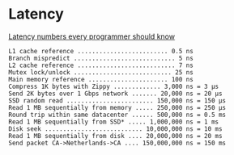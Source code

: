 # Latency #

[Latency numbers every programmer should know](http://architects.dzone.com/articles/every-programmer-should-know)

    L1 cache reference ......................... 0.5 ns
    Branch mispredict ............................ 5 ns
    L2 cache reference ........................... 7 ns
    Mutex lock/unlock ........................... 25 ns
    Main memory reference ...................... 100 ns
    Compress 1K bytes with Zippy ............. 3,000 ns = 3 µs
    Send 2K bytes over 1 Gbps network ....... 20,000 ns = 20 µs
    SSD random read ........................ 150,000 ns = 150 µs
    Read 1 MB sequentially from memory ..... 250,000 ns = 250 µs
    Round trip within same datacenter ...... 500,000 ns = 0.5 ms
    Read 1 MB sequentially from SSD* ..... 1,000,000 ns = 1 ms
    Disk seek ........................... 10,000,000 ns = 10 ms
    Read 1 MB sequentially from disk .... 20,000,000 ns = 20 ms
    Send packet CA->Netherlands->CA .... 150,000,000 ns = 150 ms
